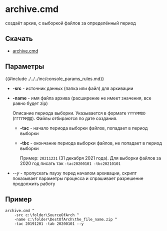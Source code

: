 # archive.cmd

создаёт архив, с выборкой файлов за определённый период

## Скачать
- [archive.cmd](files/archive.zip)


## Параметры

{{#include ./../../inc/console_params_rules.md}}

- **-src** - источник данных (папка или файл) для архивации
  
- **-name** - имя файла архива (расширение не имеет значения, все равно будет zip)
  
    Описание периода выборки. Указывается в формате `YYYYMMDD` (`ГГГГММДД`). Файлы отбираются по дате создания.
  
    - **-tac** - начало периода выборки файлов, попадает в период выборки
      
    - **-tbc** - окончание периода выборки файлов, не попадает в период выборки
      
      Пример: `20211231` (31 декабря 2021 года).
      Для выборки файлов за 2020 год писать так `-tac20200101 -tbc20210101`

- *--y* - пропускать паузу перед началом архивации, скрипт показывает параметры процесса и спрашивает разрешение продолжить работу

## Пример
```dos,no_run,noplayground
archive.cmd ^
    -src c:\folder\SourceOfArch ^
    -name c:\folder\DestOfArch\the_file_name.zip ^
    -tac 20191201 -tab 20200101 --y
```